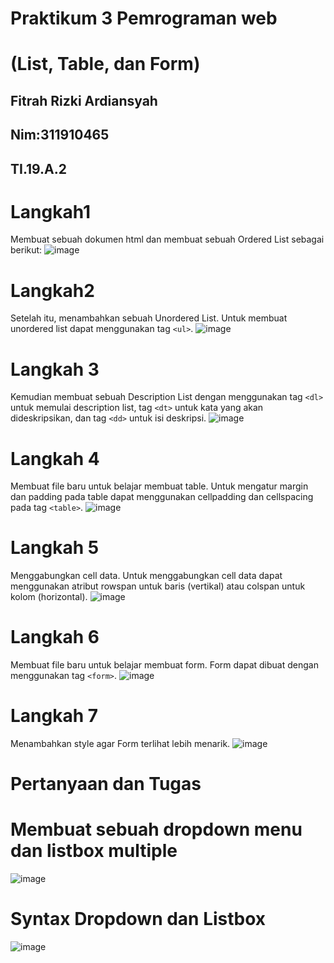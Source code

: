 # Praktikum 3  Pemrograman web
# (List, Table, dan Form)


## Fitrah Rizki Ardiansyah  
## Nim:311910465

## TI.19.A.2

# Langkah1

Membuat sebuah dokumen html dan membuat sebuah Ordered List sebagai berikut:
![image](https://user-images.githubusercontent.com/56240954/114624763-60c18c00-9cdb-11eb-9b83-4ab7c007f908.png)

# Langkah2

Setelah itu, menambahkan sebuah Unordered List. Untuk membuat unordered list dapat menggunakan tag ``<ul>``.
![image](https://user-images.githubusercontent.com/56240954/114520080-3f28bc00-9c6b-11eb-89d6-4dd2f0513ad8.png)

# Langkah 3

Kemudian membuat sebuah Description List dengan menggunakan tag ``<dl>`` untuk memulai description list, tag ``<dt>`` untuk kata yang akan dideskripsikan, dan tag ``<dd>`` untuk isi deskripsi. 
![image](https://user-images.githubusercontent.com/56240954/114520319-82832a80-9c6b-11eb-9911-d2ad9587c252.png)

# Langkah 4

Membuat file baru untuk belajar membuat table. Untuk mengatur margin dan padding pada table dapat menggunakan cellpadding dan cellspacing pada tag ``<table>``.
  ![image](https://user-images.githubusercontent.com/56240954/114520659-df7ee080-9c6b-11eb-818a-87a848b3079d.png)

# Langkah 5

Menggabungkan cell data. Untuk menggabungkan cell data dapat menggunakan atribut rowspan untuk baris (vertikal) atau colspan untuk kolom (horizontal). 
![image](https://user-images.githubusercontent.com/56240954/114520772-f8879180-9c6b-11eb-9559-671a4a88a6d0.png)

# Langkah 6

Membuat file baru untuk belajar membuat form. Form dapat dibuat dengan menggunakan tag ``<form>``.
![image](https://user-images.githubusercontent.com/56240954/114520940-25d43f80-9c6c-11eb-8566-f7b2135fbbce.png)

# Langkah 7

Menambahkan style agar Form terlihat lebih menarik. 
![image](https://user-images.githubusercontent.com/56240954/114521068-443a3b00-9c6c-11eb-9cc2-0d4fc3fbe898.png)

# Pertanyaan dan Tugas

# Membuat sebuah dropdown menu dan listbox multiple
![image](https://user-images.githubusercontent.com/56240954/114624942-b302ad00-9cdb-11eb-95b6-3687ea9760d1.png)

# Syntax Dropdown dan Listbox
![image](https://user-images.githubusercontent.com/56240954/114543682-b79b7700-9c83-11eb-818f-56fa1c75232a.png)

